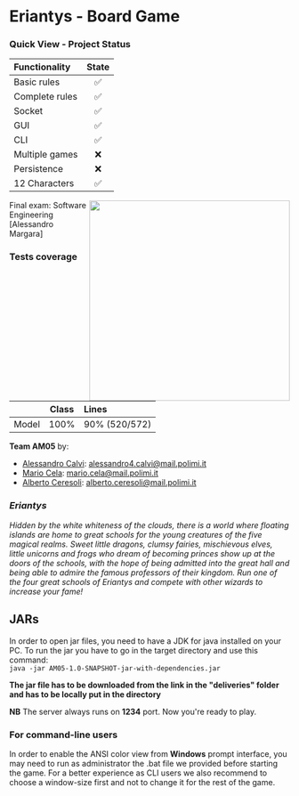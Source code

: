 # Eriantys - Board Game 

### Quick View - Project Status  
 
| Functionality    |                       State                        |
|:-----------------|:--------------------------------------------------:|
| Basic rules      | ✅ |
| Complete rules   | ✅ |
| Socket           | ✅ |
| GUI              | ✅ |
| CLI              | ✅ |
| Multiple games   | ❌ |
| Persistence      | ❌ |
| 12 Characters    | ✅ |  



<img src="https://www.craniocreations.it/wp-content/uploads/2021/06/Eriantys_scatola3Dombra.png" width=360px height=360 px align="right" />  

Final exam: Software Engineering [Alessandro Margara]  
### Tests coverage  
 
|     |                      Class                       | Lines|
|:-----------------|:--------------------------------------------------:|:---------|
| Model     | 100% | 90% (520/572) |

  
**Team AM05** by:    
* [Alessandro Calvi](https://github.com/alecalvi00): alessandro4.calvi@mail.polimi.it  
* [Mario Cela](https://github.com/MarioCela): mario.cela@mail.polimi.it  
* [Alberto Ceresoli](https://github.com/AlbertoCeresoli): alberto.ceresoli@mail.polimi.it  

### *Eriantys*  
*Hidden by the white whiteness of the clouds, there is a world where floating islands are home to great schools for the young creatures of the five magical realms. Sweet little dragons, clumsy fairies, mischievous elves, little unicorns and frogs who dream of becoming princes show up at the doors of the schools, with the hope of being admitted into the great hall and being able to admire the famous professors of their kingdom. Run one of the four great schools of Eriantys and compete with other wizards to increase your fame!*

## JARs  
In order to open jar files, you need to have a JDK for java installed on your PC.  To run the jar you have to go in the target directory and use this command:  
```java -jar AM05-1.0-SNAPSHOT-jar-with-dependencies.jar``` <p> **The jar file has to be downloaded from the link in the "deliveries" folder and has to be locally put in the directory**</p>
  
**NB** The server always runs on **1234** port.
Now you're ready to play.  

### For command-line users  
In order to enable the ANSI color view from **Windows** prompt interface, you may need to run as administrator the .bat file we provided before starting the game.  For a better experience as CLI users
we also recommend to choose a window-size first and not to change it for the rest of the game.
